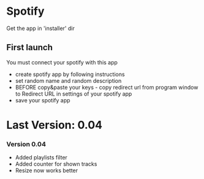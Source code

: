 # Spotify

Get the app in 'installer' dir

## First launch

You must connect your spotify with this app

* create spotify app by following instructions
* set random name and random description
* BEFORE copy&paste your keys - copy redirect url from program window to Redirect URL in settings of your spotify app
* save your spotify app

# Last Version: 0.04

### Version 0.04

* Added playlists filter
* Added counter for shown tracks
* Resize now works better
